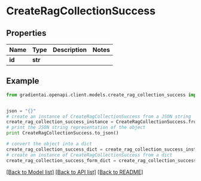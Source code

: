 # CreateRagCollectionSuccess


## Properties
Name | Type | Description | Notes
------------ | ------------- | ------------- | -------------
**id** | **str** |  | 

## Example

```python
from gradientai.openapi.client.models.create_rag_collection_success import CreateRagCollectionSuccess


json = "{}"
# create an instance of CreateRagCollectionSuccess from a JSON string
create_rag_collection_success_instance = CreateRagCollectionSuccess.from_json(json)
# print the JSON string representation of the object
print CreateRagCollectionSuccess.to_json()

# convert the object into a dict
create_rag_collection_success_dict = create_rag_collection_success_instance.to_dict()
# create an instance of CreateRagCollectionSuccess from a dict
create_rag_collection_success_form_dict = create_rag_collection_success.from_dict(create_rag_collection_success_dict)
```
[[Back to Model list]](../README.md#documentation-for-models) [[Back to API list]](../README.md#documentation-for-api-endpoints) [[Back to README]](../README.md)


